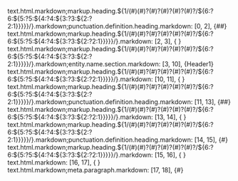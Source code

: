 text.html.markdown;markup.heading.${1/(#)(#)?(#)?(#)?(#)?(#)?/${6:?6:${5:?5:${4:?4:${3:?3:${2:?2:1}}}}}/}.markdown;punctuation.definition.heading.markdown: [0, 2], {##}
text.html.markdown;markup.heading.${1/(#)(#)?(#)?(#)?(#)?(#)?/${6:?6:${5:?5:${4:?4:${3:?3:${2:?2:1}}}}}/}.markdown: [2, 3], { }
text.html.markdown;markup.heading.${1/(#)(#)?(#)?(#)?(#)?(#)?/${6:?6:${5:?5:${4:?4:${3:?3:${2:?2:1}}}}}/}.markdown;entity.name.section.markdown: [3, 10], {Header1}
text.html.markdown;markup.heading.${1/(#)(#)?(#)?(#)?(#)?(#)?/${6:?6:${5:?5:${4:?4:${3:?3:${2:?2:1}}}}}/}.markdown: [10, 11], { }
text.html.markdown;markup.heading.${1/(#)(#)?(#)?(#)?(#)?(#)?/${6:?6:${5:?5:${4:?4:${3:?3:${2:?2:1}}}}}/}.markdown;punctuation.definition.heading.markdown: [11, 13], {##}
text.html.markdown;markup.heading.${1/(#)(#)?(#)?(#)?(#)?(#)?/${6:?6:${5:?5:${4:?4:${3:?3:${2:?2:1}}}}}/}.markdown: [13, 14], {
}
text.html.markdown;markup.heading.${1/(#)(#)?(#)?(#)?(#)?(#)?/${6:?6:${5:?5:${4:?4:${3:?3:${2:?2:1}}}}}/}.markdown;punctuation.definition.heading.markdown: [14, 15], {#}
text.html.markdown;markup.heading.${1/(#)(#)?(#)?(#)?(#)?(#)?/${6:?6:${5:?5:${4:?4:${3:?3:${2:?2:1}}}}}/}.markdown: [15, 16], {
}
text.html.markdown: [16, 17], {
}
text.html.markdown;meta.paragraph.markdown: [17, 18], {#}